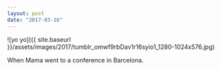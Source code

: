 ```yaml
---
layout: post
date: "2017-03-16"
---
```


![yo yo]({{ site.baseurl }}/assets/images/2017/tumblr_omwf9rbDav1r16syio1_1280-1024x576.jpg)

When Mama went to a conference in Barcelona.
